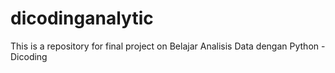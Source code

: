 # dicodinganalytic
This is a repository for final project on Belajar Analisis Data dengan Python - Dicoding
